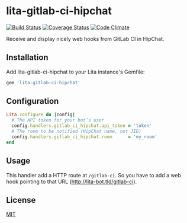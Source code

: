 # lita-gitlab-ci-hipchat

[![Build Status](https://travis-ci.org/Flink/lita-gitlab-ci-hipchat.svg?branch=develop)](https://travis-ci.org/Flink/lita-gitlab-ci-hipchat) [![Coverage Status](https://coveralls.io/repos/Flink/lita-gitlab-ci-hipchat/badge.png?branch=develop)](https://coveralls.io/r/Flink/lita-gitlab-ci-hipchat?branch=develop) [![Code Climate](https://codeclimate.com/github/Flink/lita-gitlab-ci-hipchat/badges/gpa.svg)](https://codeclimate.com/github/Flink/lita-gitlab-ci-hipchat)

Receive and display nicely web hooks from GitLab CI in HipChat.

## Installation

Add lita-gitlab-ci-hipchat to your Lita instance's Gemfile:

``` ruby
gem 'lita-gitlab-ci-hipchat'
```


## Configuration

```ruby
Lita.configure do |config|
  # The API token for your bot’s user
  config.handlers.gitlab_ci_hipchat.api_token = 'token'
  # The room to be notified (HipChat name, not JID)
  config.handlers.gitlab_ci_hipchat.room      = 'my_room'
end
```

## Usage

This handler add a HTTP route at `/gitlab-ci`. So you have to add a web
hook pointing to that URL (http://lita-bot.tld/gitlab-ci).

## License

[MIT](http://opensource.org/licenses/MIT)
